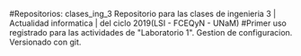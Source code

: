 #Repositorios: clases_ing_3
Repositorio para las clases de ingenieria 3 | Actualidad informatica | del ciclo 2019(LSI - FCEQyN - UNaM)
#Primer uso registrado para las actividades de "Laboratorio 1". Gestion de configuracion. Versionado con git.
